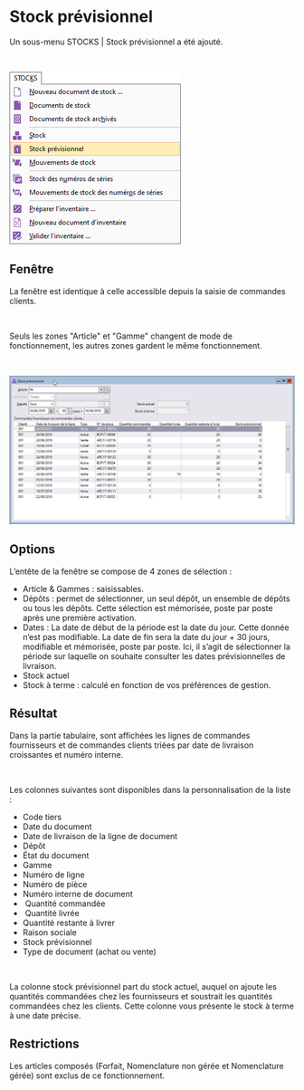 # Stock prévisionnel

Un sous-menu STOCKS | Stock prévisionnel 
 a été ajouté.


 


![](Menu.png)


## Fenêtre


La fenêtre est identique à celle accessible depuis la saisie de commandes 
 clients.


 


Seuls les zones "Article" et "Gamme" changent de 
 mode de fonctionnement, les autres zones gardent le même fonctionnement.


 


![](Fenetre.png)


## Options


L’entête de la fenêtre se compose de 4 zones de sélection :


* Article & Gammes : saisissables.
* Dépôts : permet de sélectionner, 
 un seul dépôt, un ensemble de dépôts ou tous les dépôts. Cette sélection 
 est mémorisée, poste par poste après une première activation.
* Dates : La date de début de la période 
 est la date du jour. Cette donnée n’est pas modifiable. La date de 
 fin sera la date du jour + 30 jours, modifiable et mémorisée, poste 
 par poste. Ici, il s’agit de sélectionner la période sur laquelle 
 on souhaite consulter les dates prévisionnelles de livraison.
* Stock actuel
* Stock à terme : calculé en fonction 
 de vos préférences de gestion.


## Résultat


Dans la partie tabulaire, sont affichées les lignes de commandes fournisseurs 
 et de commandes clients triées par date de livraison croissantes et numéro 
 interne.


 


Les colonnes suivantes sont disponibles dans la personnalisation de 
 la liste :


* Code tiers
* Date du document
* Date de livraison de la ligne de document
* Dépôt
* État du document
* Gamme
* Numéro de ligne
* Numéro de pièce
* Numéro interne de document
*  Quantité commandée
*  Quantité livrée
* Quantité restante à livrer
* Raison sociale
* Stock prévisionnel
* Type de document (achat ou vente)


 


La colonne stock prévisionnel part du stock actuel, auquel on ajoute 
 les quantités commandées chez les fournisseurs et soustrait les quantités 
 commandées chez les clients. Cette colonne vous présente le stock à terme 
 à une date précise.


## Restrictions


Les articles composés (Forfait, Nomenclature non gérée et Nomenclature 
 gérée) sont exclus de ce fonctionnement.


